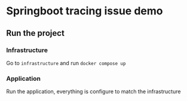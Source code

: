 # Springboot tracing issue demo

## Run the project

### Infrastructure

Go to `infrastructure` and run `docker compose up`

### Application

Run the application, everything is configure to match the infrastructure